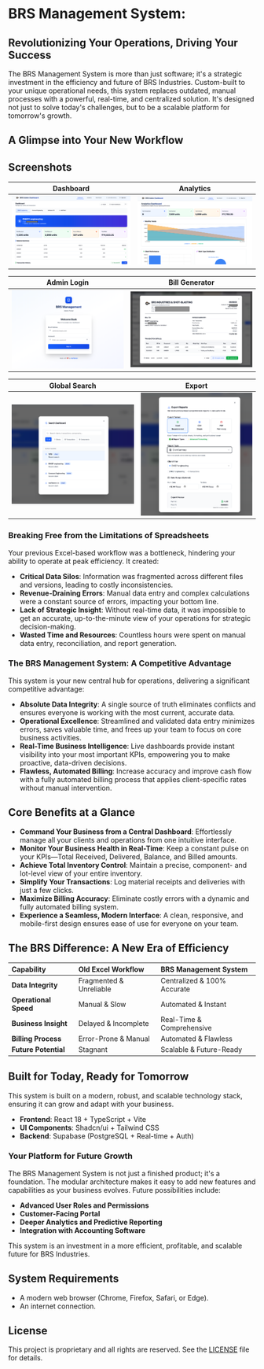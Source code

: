# BRS Management System:

## Revolutionizing Your Operations, Driving Your Success

The BRS Management System is more than just software; it's a strategic investment in the efficiency and future of BRS Industries. Custom-built to your unique operational needs, this system replaces outdated, manual processes with a powerful, real-time, and centralized solution. It's designed not just to solve today's challenges, but to be a scalable platform for tomorrow's growth.

## A Glimpse into Your New Workflow

## Screenshots

| Dashboard | Analytics |
| :---: | :---: |
| ![Dashboard](src/assets/dashboard.png) | ![Analytics](src/assets/analytics.png) |

| Admin Login | Bill Generator |
| :---: | :---: |
| ![Admin Login](src/assets/admin-login.png) | ![Bill Generator](src/assets/bill-generator.png) |

| Global Search | Export |
| :---: | :---: |
| ![Global Search](src/assets/global-search.png) | ![Export](src/assets/export.png) |

### Breaking Free from the Limitations of Spreadsheets

Your previous Excel-based workflow was a bottleneck, hindering your ability to operate at peak efficiency. It created:
*   **Critical Data Silos**: Information was fragmented across different files and versions, leading to costly inconsistencies.
*   **Revenue-Draining Errors**: Manual data entry and complex calculations were a constant source of errors, impacting your bottom line.
*   **Lack of Strategic Insight**: Without real-time data, it was impossible to get an accurate, up-to-the-minute view of your operations for strategic decision-making.
*   **Wasted Time and Resources**: Countless hours were spent on manual data entry, reconciliation, and report generation.

### The BRS Management System: A Competitive Advantage

This system is your new central hub for operations, delivering a significant competitive advantage:
*   **Absolute Data Integrity**: A single source of truth eliminates conflicts and ensures everyone is working with the most current, accurate data.
*   **Operational Excellence**: Streamlined and validated data entry minimizes errors, saves valuable time, and frees up your team to focus on core business activities.
*   **Real-Time Business Intelligence**: Live dashboards provide instant visibility into your most important KPIs, empowering you to make proactive, data-driven decisions.
*   **Flawless, Automated Billing**: Increase accuracy and improve cash flow with a fully automated billing process that applies client-specific rates without manual intervention.

## Core Benefits at a Glance

- **Command Your Business from a Central Dashboard**: Effortlessly manage all your clients and operations from one intuitive interface.
- **Monitor Your Business Health in Real-Time**: Keep a constant pulse on your KPIs—Total Received, Delivered, Balance, and Billed amounts.
- **Achieve Total Inventory Control**: Maintain a precise, component- and lot-level view of your entire inventory.
- **Simplify Your Transactions**: Log material receipts and deliveries with just a few clicks.
- **Maximize Billing Accuracy**: Eliminate costly errors with a dynamic and fully automated billing system.
- **Experience a Seamless, Modern Interface**: A clean, responsive, and mobile-first design ensures ease of use for everyone on your team.

## The BRS Difference: A New Era of Efficiency

| Capability | Old Excel Workflow | BRS Management System |
| :--- | :--- | :--- |
| **Data Integrity** | Fragmented & Unreliable | Centralized & 100% Accurate |
| **Operational Speed** | Manual & Slow | Automated & Instant |
| **Business Insight** | Delayed & Incomplete | Real-Time & Comprehensive |
| **Billing Process** | Error-Prone & Manual | Automated & Flawless |
| **Future Potential** | Stagnant | Scalable & Future-Ready |

## Built for Today, Ready for Tomorrow

This system is built on a modern, robust, and scalable technology stack, ensuring it can grow and adapt with your business.

- **Frontend**: React 18 + TypeScript + Vite
- **UI Components**: Shadcn/ui + Tailwind CSS
- **Backend**: Supabase (PostgreSQL + Real-time + Auth)

### Your Platform for Future Growth

The BRS Management System is not just a finished product; it's a foundation. The modular architecture makes it easy to add new features and capabilities as your business evolves. Future possibilities include:

*   **Advanced User Roles and Permissions**
*   **Customer-Facing Portal**
*   **Deeper Analytics and Predictive Reporting**
*   **Integration with Accounting Software**

This system is an investment in a more efficient, profitable, and scalable future for BRS Industries.

## System Requirements

- A modern web browser (Chrome, Firefox, Safari, or Edge).
- An internet connection.

## License

This project is proprietary and all rights are reserved. See the [LICENSE](LICENSE) file for details.